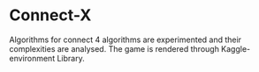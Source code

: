 # Connect-X

Algorithms for connect 4 algorithms are experimented and their complexities are analysed. The game is rendered through Kaggle-environment Library. 
